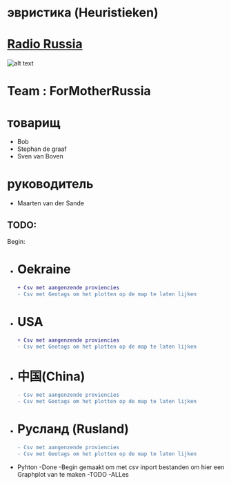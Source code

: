 # эвристика (Heuristieken)


# [Radio Russia](http://heuristieken.nl/wiki/index.php?title=Radio_Russia)



![alt text](http://www.cnclabs.com/redalert2/images/sovietlogo_small.jpg)
# Team : ForMotherRussia

# товарищ
+ Bob
+ Stephan de graaf
+ Sven van Boven

# руководитель
+ Maarten van der Sande

## TODO:
Begin:
- # Oekraine
    ```diff
    + Csv met aangenzende proviencies
    - Csv met Geotags om het plotten op de map te laten lijken
    ```

- # USA
    ```diff
    + Csv met aangenzende proviencies
    - Csv met Geotags om het plotten op de map te laten lijken
    ```

- # 中国(China)
    ```diff
    - Csv met aangenzende proviencies
    - Csv met Geotags om het plotten op de map te laten lijken
    ```

- # Русланд (Rusland)
    ```diff
    - Csv met aangenzende proviencies
    - Csv met Geotags om het plotten op de map te laten lijken
    ```

+ Pyhton
    -Done
        -Begin gemaakt om met csv inport bestanden om hier een Graphplot van te maken
    -TODO
        -ALLes



